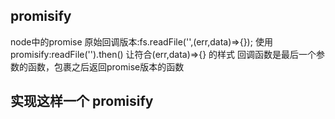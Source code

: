 ## promisify 
  node中的promise
  原始回调版本:fs.readFile('',(err,data)=>{});
  使用promisify:readFile('').then()
  让符合(err,data)=>{} 的样式     回调函数是最后一个参数的函数，包裹之后返回promise版本的函数

## 实现这样一个 promisify